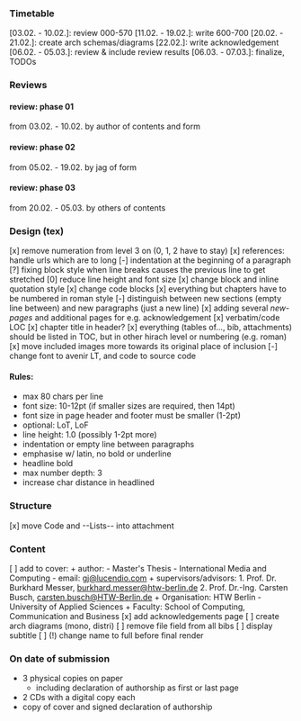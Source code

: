 
### Timetable

[03.02. - 10.02.]: review 000-570
[11.02. - 19.02.]: write 600-700
[20.02. - 21.02.]: create arch schemas/diagrams
[22.02.]: write acknowledgement
[06.02. - 05.03.]: review & include review results
[06.03. - 07.03.]: finalize, TODOs


### Reviews

#### review: phase 01
from 03.02. - 10.02.
by author
of contents and form

#### review: phase 02
from 05.02. - 19.02.
by jag
of form

#### review: phase 03
from 20.02. - 05.03.
by others
of contents


### Design (tex)

[x]   remove numeration from level 3 on (0, 1, 2 have to stay)
[x]   references: handle urls which are to long
[-]   indentation at the beginning of a paragraph
[?]   fixing block style when line breaks causes the previous line to get stretched
[0]   reduce line height and font size
[x]   change block and inline quotation style
[x]   change code blocks
[x]   everything but chapters have to be numbered in roman style
[-]   distinguish between new sections (empty line between) and new paragraphs (just a new line)
[x]   adding several *new-pages* and additional pages for e.g. acknowledgement 
[x]   verbatim/code LOC
[x]   chapter title in header?
[x]   everything (tables of..., bib, attachments) should be listed in TOC, but in other hirach level
      or numbering (e.g. roman)
[x]   move included images more towards its original place of inclusion
[-]   change font to avenir LT, and code to source code


#### Rules:
+   max 80 chars per line
+   font size: 10-12pt (if smaller sizes are required, then 14pt)
+   font size in page header and footer must be smaller (1-2pt)
+   optional: LoT, LoF
+   line height: 1.0 (possibly 1-2pt more)
+   indentation or empty line between paragraphs
+   emphasise w/ latin, no bold or underline
+   headline bold
+   max number depth: 3
+   increase char distance in headlined 
     
     
### Structure

[x]   move Code and --Lists-- into attachment


### Content

[ ]   add to cover:
      +  author:
             -   Master's Thesis - International Media and Computing
             -   email: gj@lucendio.com
      +  supervisors/advisors:
             1.  Prof. Dr. Burkhard Messer, burkhard.messer@htw-berlin.de
             2.  Prof. Dr.-Ing. Carsten Busch, carsten.busch@HTW-Berlin.de
      +  Organisation: HTW Berlin - University of Applied Sciences
      +  Faculty: School of Computing, Communication and Business
[x]   add acknowledgements page
[ ]   create arch diagrams (mono, distri)
[ ]   remove file field from all bibs
[ ]   display subtitle
[ ]   (!) change name to full before final render 


### On date of submission

+   3 physical copies on paper
    -   including declaration of authorship as first or last page
+   2 CDs with a digital copy each
+   copy of cover and signed declaration of authorship
